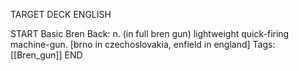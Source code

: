 TARGET DECK
ENGLISH

START
Basic
Bren
Back: n. (in full bren gun) lightweight quick-firing machine-gun. [brno in czechoslovakia, enfield in england]
Tags: [[Bren_gun]]
END
